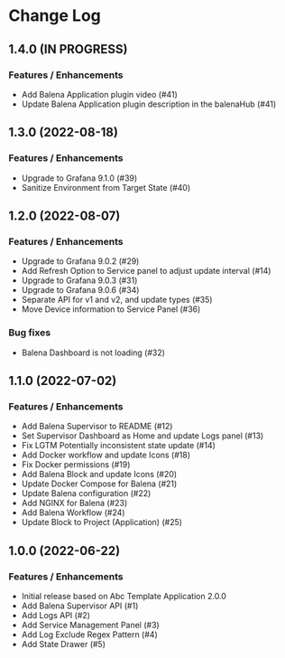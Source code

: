# Change Log

## 1.4.0 (IN PROGRESS)

### Features / Enhancements

- Add Balena Application plugin video (#41)
- Update Balena Application plugin description in the balenaHub (#41)

## 1.3.0 (2022-08-18)

### Features / Enhancements

- Upgrade to Grafana 9.1.0 (#39)
- Sanitize Environment from Target State (#40)

## 1.2.0 (2022-08-07)

### Features / Enhancements

- Upgrade to Grafana 9.0.2 (#29)
- Add Refresh Option to Service panel to adjust update interval (#14)
- Upgrade to Grafana 9.0.3 (#31)
- Upgrade to Grafana 9.0.6 (#34)
- Separate API for v1 and v2, and update types (#35)
- Move Device information to Service Panel (#36)

### Bug fixes

- Balena Dashboard is not loading (#32)

## 1.1.0 (2022-07-02)

### Features / Enhancements

- Add Balena Supervisor to README (#12)
- Set Supervisor Dashboard as Home and update Logs panel (#13)
- Fix LGTM Potentially inconsistent state update (#14)
- Add Docker workflow and update Icons (#18)
- Fix Docker permissions (#19)
- Add Balena Block and update Icons (#20)
- Update Docker Compose for Balena (#21)
- Update Balena configuration (#22)
- Add NGINX for Balena (#23)
- Add Balena Workflow (#24)
- Update Block to Project (Application) (#25)

## 1.0.0 (2022-06-22)

### Features / Enhancements

- Initial release based on Abc Template Application 2.0.0
- Add Balena Supervisor API (#1)
- Add Logs API (#2)
- Add Service Management Panel (#3)
- Add Log Exclude Regex Pattern (#4)
- Add State Drawer (#5)

